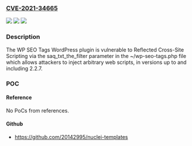 ### [CVE-2021-34665](https://cve.mitre.org/cgi-bin/cvename.cgi?name=CVE-2021-34665)
![](https://img.shields.io/static/v1?label=Product&message=WP%20SEO%20Tags%20&color=blue)
![](https://img.shields.io/static/v1?label=Version&message=2.2.7%3C%3D%202.2.7%20&color=brighgreen)
![](https://img.shields.io/static/v1?label=Vulnerability&message=CWE-79%20Cross-site%20Scripting%20(XSS)&color=brighgreen)

### Description

The WP SEO Tags WordPress plugin is vulnerable to Reflected Cross-Site Scripting via the saq_txt_the_filter parameter in the ~/wp-seo-tags.php file which allows attackers to inject arbitrary web scripts, in versions up to and including 2.2.7.

### POC

#### Reference
No PoCs from references.

#### Github
- https://github.com/20142995/nuclei-templates

